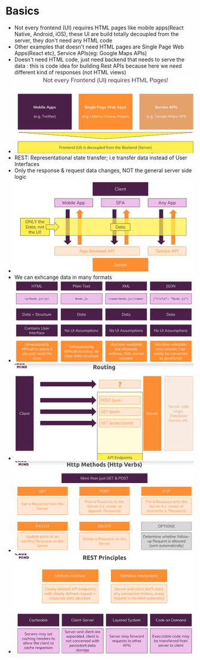 # Basics

- Not every frontend (UI) requires HTML pages like mobile apps(React Native, Android, iOS), these UI are build totally decoupled from the server, they don't need any HTML code
- Other examples that doesn't need HTML pages are Single Page Web Apps(React etc), Service APIs(eg: Google Maps APIs)
- Doesn't need HTML code, just need backend that needs to serve the data : this is code idea for building Rest APIs because here we need different kind of responses (not HTML views)
- ![Rest APIs](images/image.png)
- REST: Representational state transfer; i.e transfer data instead of User Interfaces
- Only the response & request data changes, NOT the general server side logic
- ![Rest APIs big pic](images/image-1.png)
- We can exhcange data in many formats
- ![Data formats](images/image-2.png)
- ![Routing](images/image-3.png)
- ![Http methods](images/image-4.png)
- ![Rest Principles](images/image-5.png)
